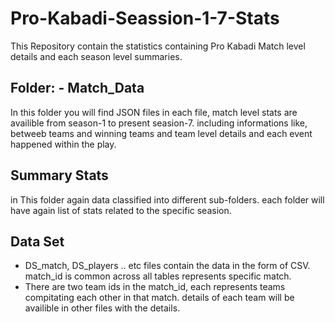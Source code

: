 # Pro-Kabadi-Seassion-1-7-Stats

This Repository contain the statistics containing Pro Kabadi Match level details and each season level summaries.
 
 ## Folder: -  Match_Data
 
 In this folder you will find JSON files in each file, match level stats are availible from season-1 to present seasion-7. including
 informations like, betweeb teams and winning teams and team level details and each event happened within the play.
 
 ## Summary Stats 
 
  in This folder again data classified into different sub-folders. each folder will have again list of stats related to the specific seasion.
  

## Data Set 

- DS_match, DS_players .. etc files contain the data in the form of CSV. match_id is common across all tables represents specific match.
- There are two team ids in the match_id, each represents teams compitating each other in that  match. details of each team will be availible in other files with the details. 
